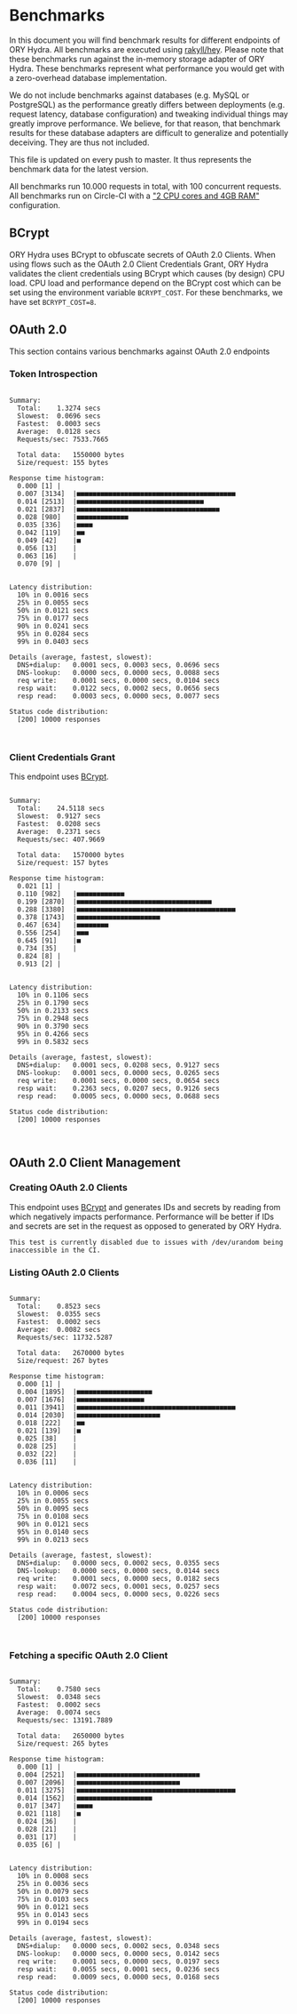 # Benchmarks

In this document you will find benchmark results for different endpoints of ORY Hydra. All benchmarks are executed
using [rakyll/hey](https://github.com/rakyll/hey). Please note that these benchmarks run against the in-memory storage
adapter of ORY Hydra. These benchmarks represent what performance you would get with a zero-overhead database implementation.

We do not include benchmarks against databases (e.g. MySQL or PostgreSQL) as the performance greatly differs between
deployments (e.g. request latency, database configuration) and tweaking individual things may greatly improve performance.
We believe, for that reason, that benchmark results for these database adapters are difficult to generalize and potentially
deceiving. They are thus not included.

This file is updated on every push to master. It thus represents the benchmark data for the latest version.

All benchmarks run 10.000 requests in total, with 100 concurrent requests. All benchmarks run on Circle-CI with a
["2 CPU cores and 4GB RAM"](https://support.circleci.com/hc/en-us/articles/360000489307-Why-do-my-tests-take-longer-to-run-on-CircleCI-than-locally-)
configuration.

## BCrypt

ORY Hydra uses BCrypt to obfuscate secrets of OAuth 2.0 Clients. When using flows such as the OAuth 2.0 Client Credentials
Grant, ORY Hydra validates the client credentials using BCrypt which causes (by design) CPU load. CPU load and performance
depend on the BCrypt cost which can be set using the environment variable `BCRYPT_COST`. For these benchmarks,
we have set `BCRYPT_COST=8`.

## OAuth 2.0

This section contains various benchmarks against OAuth 2.0 endpoints

### Token Introspection

```

Summary:
  Total:	1.3274 secs
  Slowest:	0.0696 secs
  Fastest:	0.0003 secs
  Average:	0.0128 secs
  Requests/sec:	7533.7665
  
  Total data:	1550000 bytes
  Size/request:	155 bytes

Response time histogram:
  0.000 [1]	|
  0.007 [3134]	|■■■■■■■■■■■■■■■■■■■■■■■■■■■■■■■■■■■■■■■■
  0.014 [2513]	|■■■■■■■■■■■■■■■■■■■■■■■■■■■■■■■■
  0.021 [2837]	|■■■■■■■■■■■■■■■■■■■■■■■■■■■■■■■■■■■■
  0.028 [980]	|■■■■■■■■■■■■■
  0.035 [336]	|■■■■
  0.042 [119]	|■■
  0.049 [42]	|■
  0.056 [13]	|
  0.063 [16]	|
  0.070 [9]	|


Latency distribution:
  10% in 0.0016 secs
  25% in 0.0055 secs
  50% in 0.0121 secs
  75% in 0.0177 secs
  90% in 0.0241 secs
  95% in 0.0284 secs
  99% in 0.0403 secs

Details (average, fastest, slowest):
  DNS+dialup:	0.0001 secs, 0.0003 secs, 0.0696 secs
  DNS-lookup:	0.0000 secs, 0.0000 secs, 0.0088 secs
  req write:	0.0001 secs, 0.0000 secs, 0.0104 secs
  resp wait:	0.0122 secs, 0.0002 secs, 0.0656 secs
  resp read:	0.0003 secs, 0.0000 secs, 0.0077 secs

Status code distribution:
  [200]	10000 responses



```

### Client Credentials Grant

This endpoint uses [BCrypt](#bcrypt).

```

Summary:
  Total:	24.5118 secs
  Slowest:	0.9127 secs
  Fastest:	0.0208 secs
  Average:	0.2371 secs
  Requests/sec:	407.9669
  
  Total data:	1570000 bytes
  Size/request:	157 bytes

Response time histogram:
  0.021 [1]	|
  0.110 [982]	|■■■■■■■■■■■■
  0.199 [2870]	|■■■■■■■■■■■■■■■■■■■■■■■■■■■■■■■■■■
  0.288 [3380]	|■■■■■■■■■■■■■■■■■■■■■■■■■■■■■■■■■■■■■■■■
  0.378 [1743]	|■■■■■■■■■■■■■■■■■■■■■
  0.467 [634]	|■■■■■■■■
  0.556 [254]	|■■■
  0.645 [91]	|■
  0.734 [35]	|
  0.824 [8]	|
  0.913 [2]	|


Latency distribution:
  10% in 0.1106 secs
  25% in 0.1790 secs
  50% in 0.2133 secs
  75% in 0.2948 secs
  90% in 0.3790 secs
  95% in 0.4266 secs
  99% in 0.5832 secs

Details (average, fastest, slowest):
  DNS+dialup:	0.0001 secs, 0.0208 secs, 0.9127 secs
  DNS-lookup:	0.0001 secs, 0.0000 secs, 0.0265 secs
  req write:	0.0001 secs, 0.0000 secs, 0.0654 secs
  resp wait:	0.2363 secs, 0.0207 secs, 0.9126 secs
  resp read:	0.0005 secs, 0.0000 secs, 0.0688 secs

Status code distribution:
  [200]	10000 responses



```

## OAuth 2.0 Client Management

### Creating OAuth 2.0 Clients

This endpoint uses [BCrypt](#bcrypt) and generates IDs and secrets by reading from  which negatively impacts
performance. Performance will be better if IDs and secrets are set in the request as opposed to generated by ORY Hydra.

```
This test is currently disabled due to issues with /dev/urandom being inaccessible in the CI.
```

### Listing OAuth 2.0 Clients

```

Summary:
  Total:	0.8523 secs
  Slowest:	0.0355 secs
  Fastest:	0.0002 secs
  Average:	0.0082 secs
  Requests/sec:	11732.5287
  
  Total data:	2670000 bytes
  Size/request:	267 bytes

Response time histogram:
  0.000 [1]	|
  0.004 [1895]	|■■■■■■■■■■■■■■■■■■■
  0.007 [1676]	|■■■■■■■■■■■■■■■■■
  0.011 [3941]	|■■■■■■■■■■■■■■■■■■■■■■■■■■■■■■■■■■■■■■■■
  0.014 [2030]	|■■■■■■■■■■■■■■■■■■■■■
  0.018 [222]	|■■
  0.021 [139]	|■
  0.025 [38]	|
  0.028 [25]	|
  0.032 [22]	|
  0.036 [11]	|


Latency distribution:
  10% in 0.0006 secs
  25% in 0.0055 secs
  50% in 0.0095 secs
  75% in 0.0108 secs
  90% in 0.0121 secs
  95% in 0.0140 secs
  99% in 0.0213 secs

Details (average, fastest, slowest):
  DNS+dialup:	0.0000 secs, 0.0002 secs, 0.0355 secs
  DNS-lookup:	0.0000 secs, 0.0000 secs, 0.0144 secs
  req write:	0.0001 secs, 0.0000 secs, 0.0182 secs
  resp wait:	0.0072 secs, 0.0001 secs, 0.0257 secs
  resp read:	0.0004 secs, 0.0000 secs, 0.0226 secs

Status code distribution:
  [200]	10000 responses



```

### Fetching a specific OAuth 2.0 Client

```

Summary:
  Total:	0.7580 secs
  Slowest:	0.0348 secs
  Fastest:	0.0002 secs
  Average:	0.0074 secs
  Requests/sec:	13191.7889
  
  Total data:	2650000 bytes
  Size/request:	265 bytes

Response time histogram:
  0.000 [1]	|
  0.004 [2521]	|■■■■■■■■■■■■■■■■■■■■■■■■■■■■■■■
  0.007 [2096]	|■■■■■■■■■■■■■■■■■■■■■■■■■■
  0.011 [3275]	|■■■■■■■■■■■■■■■■■■■■■■■■■■■■■■■■■■■■■■■■
  0.014 [1562]	|■■■■■■■■■■■■■■■■■■■
  0.017 [347]	|■■■■
  0.021 [118]	|■
  0.024 [36]	|
  0.028 [21]	|
  0.031 [17]	|
  0.035 [6]	|


Latency distribution:
  10% in 0.0008 secs
  25% in 0.0036 secs
  50% in 0.0079 secs
  75% in 0.0103 secs
  90% in 0.0121 secs
  95% in 0.0143 secs
  99% in 0.0194 secs

Details (average, fastest, slowest):
  DNS+dialup:	0.0000 secs, 0.0002 secs, 0.0348 secs
  DNS-lookup:	0.0000 secs, 0.0000 secs, 0.0142 secs
  req write:	0.0001 secs, 0.0000 secs, 0.0197 secs
  resp wait:	0.0055 secs, 0.0001 secs, 0.0236 secs
  resp read:	0.0009 secs, 0.0000 secs, 0.0168 secs

Status code distribution:
  [200]	10000 responses



```
